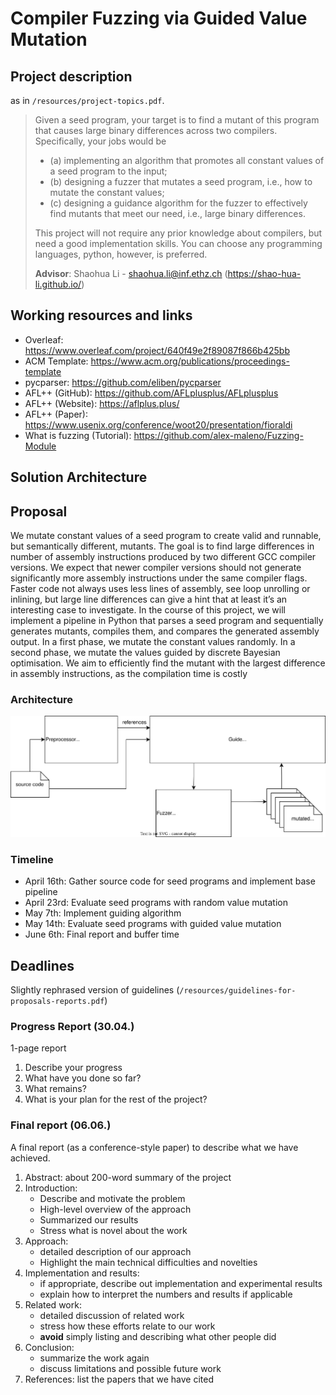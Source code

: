 # Compiler Fuzzing via Guided Value Mutation

## Project description 
as in `/resources/project-topics.pdf`.

> Given a seed program, your target is to find a mutant of this program that causes large binary differences across two compilers. Specifically, your jobs would be 
> - (a) implementing an algorithm that promotes all constant values of a seed program to the input; 
> - (b) designing a fuzzer that mutates a seed program, i.e., how to mutate the constant values; 
> - (c) designing a guidance algorithm for the fuzzer to effectively find mutants that meet our need, i.e., large binary differences.
>
>This project will not require any prior knowledge about compilers, but need a good implementation skills. You can choose any programming languages, python, however, is preferred.
>
> **Advisor**: Shaohua Li - shaohua.li@inf.ethz.ch (https://shao-hua-li.github.io/)


## Working resources and links

- Overleaf: https://www.overleaf.com/project/640f49e2f89087f866b425bb  
- ACM Template: https://www.acm.org/publications/proceedings-template
- pycparser: https://github.com/eliben/pycparser
- AFL++ (GitHub): https://github.com/AFLplusplus/AFLplusplus
- AFL++ (Website): https://aflplus.plus/
- AFL++ (Paper): https://www.usenix.org/conference/woot20/presentation/fioraldi
- What is fuzzing (Tutorial): https://github.com/alex-maleno/Fuzzing-Module

## Solution Architecture


## Proposal
We mutate constant values of a seed program to create valid and runnable, but semantically different, mutants. The
goal is to find large differences in number of assembly instructions produced by two different GCC compiler versions.
We expect that newer compiler versions should not generate significantly more assembly instructions under the same
compiler flags. Faster code not always uses less lines of assembly, see loop unrolling or inlining, but large line differences
can give a hint that at least it’s an interesting case to investigate.
In the course of this project, we will implement a pipeline in Python that parses a seed program and sequentially
generates mutants, compiles them, and compares the generated assembly output. In a first phase, we mutate the constant
values randomly. In a second phase, we mutate the values guided by discrete Bayesian optimisation. We aim to
efficiently find the mutant with the largest difference in assembly instructions, as the compilation time is costly

### Architecture
<!-- ![](resources/architecture.png) -->
![](resources/architecture.svg)

### Timeline
 - April 16th: Gather source code for seed programs and implement base pipeline
 - April 23rd: Evaluate seed programs with random value mutation
 - May 7th: Implement guiding algorithm
 - May 14th: Evaluate seed programs with guided value mutation
 - June 6th: Final report and buffer time

## Deadlines
Slightly rephrased version of guidelines (`/resources/guidelines-for-proposals-reports.pdf`)

### Progress Report (30.04.)
1-page report
1. Describe your progress
2. What have you done so far?
3. What remains?
4. What is your plan for the rest of the project?

### Final report (06.06.)
A final report (as a conference-style paper) to describe what we have achieved.
1. Abstract: about 200-word summary of the project
2. Introduction:
    - Describe and motivate the problem
    - High-level overview of the approach
    - Summarized our results
    - Stress what is novel about the work
3. Approach:
    - detailed description of our approach
    - Highlight the main technical difficulties and novelties
4. Implementation and results:
    - if appropriate, describe out implementation and experimental results
    - explain how to interpret the numbers and results if applicable
5. Related work:
    - detailed discussion of related work
    - stress how these efforts relate to our work
    - **avoid** simply listing and describing what other people did
6. Conclusion:
    - summarize the work again
    - discuss limitations and possible future work
7. References: list the papers that we have cited


